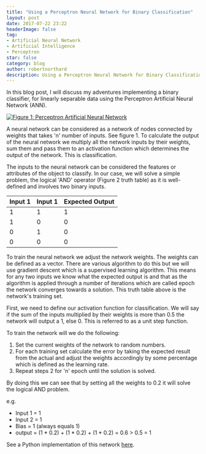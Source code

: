 ```yaml
---
title: "Using a Perceptron Neural Network for Binary Classification"
layout: post
date: 2017-07-22 23:22
headerImage: false
tag:
- Artificial Neural Network
- Artificial Intelligence
- Perceptron
star: false
category: blog
author: robertnorthard
description: Using a Perceptron Neural Network for Binary Classification
---
```


In this blog post, I will discuss my adventures implementing a binary classifier, for linearly separable data using the Perceptron Artificial Neural Network (ANN).

[![Figure 1: Perceptron Artificial Neural Network](https://robertnorthard.com/assets/images/2017-07-22-perceptron-neural-network.png "Perceptron Artificial Neural Network")](https://robertnorthard.com/assets/images/2017-07-22-perceptron-neural-network.png "Perceptron Artificial Neural Network")

A neural network can be considered as a network of nodes connected by weights that takes 'n' number of inputs. See figure 1. To calculate the output of the neural network we multiply all the network inputs by their weights, sum them and pass them to an activation function which determines the output of the network. This is classification.

The inputs to the neural network can be considered the features or attributes of the object to classify. In our case, we will solve a simple problem, the logical 'AND' operator (Figure 2 truth table) as it is well-defined and involves two binary inputs.

|Input 1| Input 1| Expected Output |
|-------|--------|---------|
| 1 | 1 | 1 |
| 1 | 0 | 0 |
| 0 | 1 | 0 |
| 0 | 0 | 0 |

To train the neural network we adjust the network weights. The weights can be defined as a vector. There are various algorithm to do this but we will use gradient descent which is a supervised learning algorithm. This means for any two inputs we know what the expected output is and that as the algorithm is applied through a number of iterations which are called epoch the network converges towards a solution. This truth table above is the network's training set.

First, we need to define our activation function for classification. We will say if the sum of the inputs multiplied by their weights is more than 0.5 the network will output a 1, else 0. This is referred to as a unit step function.

To train the network will we do the following:

1. Set the current weights of the network to random numbers.
2. For each training set calculate the error by taking the expected result from the actual and adjust the weights accordingly by some percentage which is defined as the learning rate.
3. Repeat steps 2 for 'n' epoch until the solution is solved.

By doing this we can see that by setting all the weights to 0.2 it will solve the logical AND problem.

e.g.
* Input 1 = 1
* Input 2 = 1
* Bias = 1 (always equals 1)
* output = (1 * 0.2) + (1 * 0.2) + (1 * 0.2) = 0.6 > 0.5 = 1

See a Python implementation of this network [here](https://github.com/RobertNorthard/perceptron-artificial-neural-network "Python implementation of Perceptron ANN").